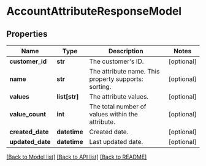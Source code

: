 # AccountAttributeResponseModel

## Properties
Name | Type | Description | Notes
------------ | ------------- | ------------- | -------------
**customer_id** | **str** | The customer&#x27;s ID. | [optional] 
**name** | **str** | The attribute name. This property supports: sorting. | [optional] 
**values** | **list[str]** | The attribute values. | [optional] 
**value_count** | **int** | The total number of values within the attribute. | [optional] 
**created_date** | **datetime** | Created date. | [optional] 
**updated_date** | **datetime** | Last updated date. | [optional] 

[[Back to Model list]](../README.md#documentation-for-models) [[Back to API list]](../README.md#documentation-for-api-endpoints) [[Back to README]](../README.md)

